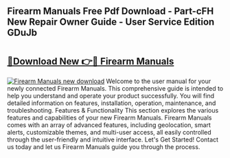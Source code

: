 ## Firearm Manuals Free Pdf Download - Part-cFH New Repair Owner Guide - User Service Edition GDuJb

# <h2><a href="http://bc27013.oget.top/?id=Firearm+Manuals">🔗Download New 👉🔴 Firearm Manuals</a></h2>

[![Firearm Manuals new download](https://i.imgur.com/5g1atiW.png)](http://bc27013.oget.top/?id=Firearm+Manuals)
Welcome to the user manual for your newly connected Firearm Manuals. This comprehensive guide is intended to help you understand and operate your product successfully. You will find detailed information on features, installation, operation, maintenance, and troubleshooting. Features & Functionality This section explores the various features and capabilities of your new Firearm Manuals. Firearm Manuals comes with an array of advanced features, including geolocation, smart alerts, customizable themes, and multi-user access, all easily controlled through the user-friendly and intuitive interface. Let's Get Started! Contact us today and let us Firearm Manuals guide you through the process.

